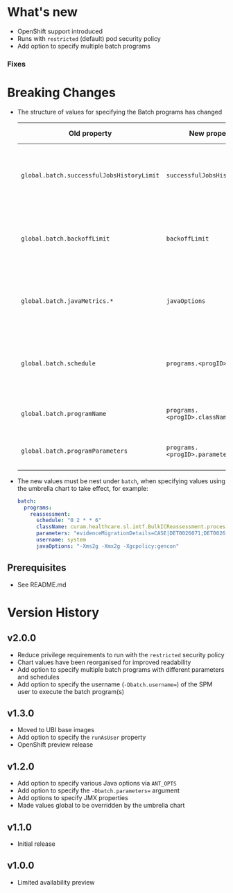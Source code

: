 # What's new

* OpenShift support introduced
* Runs with `restricted` (default) pod security policy
* Add option to specify multiple batch programs

### Fixes

# Breaking Changes

* The structure of values for specifying the Batch programs has changed

  | Old property | New property | Default value | Comment |
  | ------------ | ------------ | ------------- | ------- |
  | `global.batch.successfulJobsHistoryLimit` | `successfulJobsHistoryLimit` | `3` | Different jobs can maintain different history sizes by providing this key under the respective program specification. |
  | `global.batch.backoffLimit` | `backoffLimit` | `5` | Different jobs can maintain a different number of retries by providing this key under the respective program specification. |
  | `global.batch.javaMetrics.*` | `javaOptions` | `-Xms1g -Xmx1g` | Java options to be specified via `ANT_OPTS`. Previously specified as 2 separate keys, `antOpts` and `heapSize` |
  | `global.batch.schedule` | `programs.<progID>.schedule` | `*/30 * * * *` | Different schedules can be specified for different batch jobs. The default schedule applies to any jobs queued in the system. |
  | `global.batch.programName` | `programs.<progID>.className` | `''` | Java class for the Batch batch process (`-Dbatch.program=`) |
  | `global.batch.programParameters` | `programs.<progID>.parameters` | `''` | Parameters, if any, to be passed to the batch process (`-Dbatch.parameters=`) |


* The new values must be nest under `batch`, when specifying values using the umbrella chart to take effect, for example:

  ```yaml
  batch:
    programs:
      reassessment:
        schedule: "0 2 * * 6"
        className: curam.healthcare.sl.intf.BulkICReassessment.process
        parameters: "evidenceMigrationDetails=CASE|DET0026071;DET0026027|CT26301"
        username: system
        javaOptions: "-Xms2g -Xmx2g -Xgcpolicy:gencon"
  ```

## Prerequisites

* See README.md

# Version History

## v2.0.0

* Reduce privilege requirements to run with the `restricted` security policy
* Chart values have been reorganised for improved readability
* Add option to specify multiple batch programs with different parameters and schedules
* Add option to specify the username (`-Dbatch.username=`) of the SPM user to execute the batch program(s)

## v1.3.0

* Moved to UBI base images
* Add option to specify the `runAsUser` property
* OpenShift preview release

## v1.2.0

* Add option to specify various Java options via `ANT_OPTS`
* Add option to specify the `-Dbatch.parameters=` argument
* Add options to specify JMX properties
* Made values global to be overridden by the umbrella chart

## v1.1.0

* Initial release

## v1.0.0

* Limited availability preview
